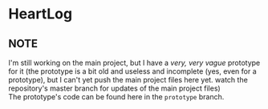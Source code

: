 # HeartLog

## NOTE

I'm still working on the main project, but I have a *very, very vague* prototype for it (the prototype is a bit old and useless and incomplete (yes, even for a prototype), but I can't yet push the main project files here yet. watch the repository's master branch for updates of the main project files)\
The prototype's code can be found here in the `prototype` branch.
